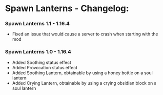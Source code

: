 # Spawn Lanterns - Changelog:

### Spawn Lanterns 1.1 - 1.16.4
- Fixed an issue that would cause a server to crash when starting with the mod

### Spawn Lanterns 1.0 - 1.16.4
- Added Soothing status effect
- Added Provocation status effect
- Added Soothing Lantern, obtainable by using a honey bottle on a soul lantern
- Added Crying Lantern, obtainable by using a crying obsidian block on a soul lantern